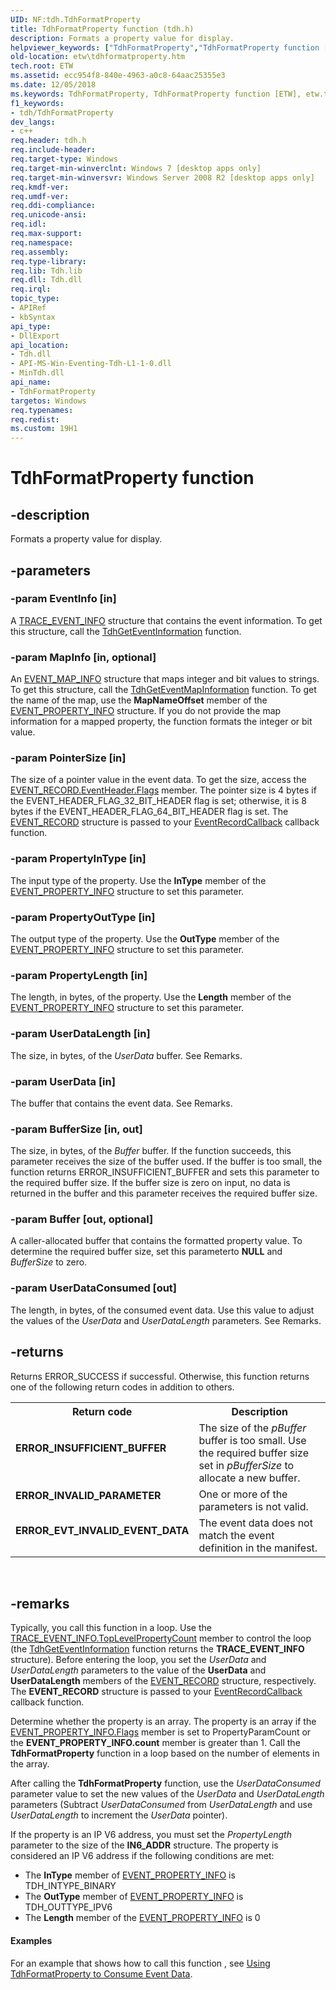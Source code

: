 ```yaml
---
UID: NF:tdh.TdhFormatProperty
title: TdhFormatProperty function (tdh.h)
description: Formats a property value for display.helpviewer_keywords: ["TdhFormatProperty","TdhFormatProperty function [ETW]","etw.tdhformatproperty","tdh/TdhFormatProperty"]
old-location: etw\tdhformatproperty.htm
tech.root: ETW
ms.assetid: ecc954f8-840e-4963-a0c8-64aac25355e3
ms.date: 12/05/2018
ms.keywords: TdhFormatProperty, TdhFormatProperty function [ETW], etw.tdhformatproperty, tdh/TdhFormatProperty
f1_keywords:
- tdh/TdhFormatProperty
dev_langs:
- c++
req.header: tdh.h
req.include-header: 
req.target-type: Windows
req.target-min-winverclnt: Windows 7 [desktop apps only]
req.target-min-winversvr: Windows Server 2008 R2 [desktop apps only]
req.kmdf-ver: 
req.umdf-ver: 
req.ddi-compliance: 
req.unicode-ansi: 
req.idl: 
req.max-support: 
req.namespace: 
req.assembly: 
req.type-library: 
req.lib: Tdh.lib
req.dll: Tdh.dll
req.irql: 
topic_type:
- APIRef
- kbSyntax
api_type:
- DllExport
api_location:
- Tdh.dll
- API-MS-Win-Eventing-Tdh-L1-1-0.dll
- MinTdh.dll
api_name:
- TdhFormatProperty
targetos: Windows
req.typenames: 
req.redist: 
ms.custom: 19H1
---
```


# TdhFormatProperty function


## -description


Formats a property value for display.


## -parameters




### -param EventInfo [in]

A <a href="https://docs.microsoft.com/windows/desktop/api/tdh/ns-tdh-trace_event_info">TRACE_EVENT_INFO</a> structure that contains the event information. To get this structure, call the <a href="https://docs.microsoft.com/windows/desktop/api/tdh/nf-tdh-tdhgeteventinformation">TdhGetEventInformation</a> function.


### -param MapInfo [in, optional]

An <a href="https://docs.microsoft.com/windows/desktop/api/tdh/ns-tdh-event_map_info">EVENT_MAP_INFO</a> structure that maps integer and bit values to strings. To get this structure, call the <a href="https://docs.microsoft.com/windows/desktop/api/tdh/nf-tdh-tdhgeteventmapinformation">TdhGetEventMapInformation</a> function. To get the name of the map, use the <b>MapNameOffset</b> member of the <a href="https://docs.microsoft.com/windows/desktop/api/tdh/ns-tdh-event_property_info">EVENT_PROPERTY_INFO</a> structure. If you do not provide the map information for a mapped property, the function formats the integer or bit value.


### -param PointerSize [in]

The size of a pointer value in the event data. To get the size, access the <a href="https://docs.microsoft.com/windows/desktop/api/evntcons/ns-evntcons-event_header">EVENT_RECORD.EventHeader.Flags</a> member. The pointer size is 4 bytes if the EVENT_HEADER_FLAG_32_BIT_HEADER flag is set; otherwise, it is 8 bytes if the EVENT_HEADER_FLAG_64_BIT_HEADER flag is set. The <a href="https://docs.microsoft.com/windows/desktop/api/evntcons/ns-evntcons-event_record">EVENT_RECORD</a> structure is passed to your <a href="https://docs.microsoft.com/windows/desktop/ETW/eventrecordcallback">EventRecordCallback</a> callback function.


### -param PropertyInType [in]

The input type of the property. Use the <b>InType</b> member of the <a href="https://docs.microsoft.com/windows/desktop/api/tdh/ns-tdh-event_property_info">EVENT_PROPERTY_INFO</a> structure to set this parameter.


### -param PropertyOutType [in]

The output type of the property. Use the <b>OutType</b> member of the <a href="https://docs.microsoft.com/windows/desktop/api/tdh/ns-tdh-event_property_info">EVENT_PROPERTY_INFO</a> structure to set this parameter.


### -param PropertyLength [in]

The length, in bytes, of the property. Use the <b>Length</b> member of the <a href="https://docs.microsoft.com/windows/desktop/api/tdh/ns-tdh-event_property_info">EVENT_PROPERTY_INFO</a> structure to set this parameter.


### -param UserDataLength [in]

The size, in bytes, of the <i>UserData</i> buffer. See Remarks.


### -param UserData [in]

The buffer that contains the event data. See Remarks.


### -param BufferSize [in, out]

The size, in bytes, of the <i>Buffer</i> buffer. If the function succeeds, this parameter receives the size of the buffer used. If the buffer is too small, the function returns ERROR_INSUFFICIENT_BUFFER and sets this parameter to the required buffer size. If the buffer size is zero on input, no data is returned in the buffer and this parameter receives the required buffer size.


### -param Buffer [out, optional]

A caller-allocated buffer that contains the formatted property value. To determine the required buffer size, set this parameterto <b>NULL</b> and <i>BufferSize</i> to zero.


### -param UserDataConsumed [out]

The length, in bytes, of the consumed event data. Use this value to adjust the values of the <i>UserData</i> and <i>UserDataLength</i> parameters. See Remarks.


## -returns



Returns ERROR_SUCCESS if successful. Otherwise, this function returns one of the following return codes in addition to others.

<table>
<tr>
<th>Return code</th>
<th>Description</th>
</tr>
<tr>
<td width="40%">
<dl>
<dt><b>ERROR_INSUFFICIENT_BUFFER</b></dt>
</dl>
</td>
<td width="60%">
The size of the <i>pBuffer</i> buffer is too small. Use the required buffer size set in <i>pBufferSize</i> to allocate a new buffer.

</td>
</tr>
<tr>
<td width="40%">
<dl>
<dt><b>ERROR_INVALID_PARAMETER</b></dt>
</dl>
</td>
<td width="60%">
One or more of the parameters is not valid.

</td>
</tr>
<tr>
<td width="40%">
<dl>
<dt><b>ERROR_EVT_INVALID_EVENT_DATA</b></dt>
</dl>
</td>
<td width="60%">
The event data does not match the event definition in the manifest.

</td>
</tr>
</table>
 




## -remarks



Typically, you call this function in a loop.  Use the <a href="https://docs.microsoft.com/windows/desktop/api/tdh/ns-tdh-trace_event_info">TRACE_EVENT_INFO.TopLevelPropertyCount</a> member to control the loop (the <a href="https://docs.microsoft.com/windows/desktop/api/tdh/nf-tdh-tdhgeteventinformation">TdhGetEventInformation</a> function returns the  <b>TRACE_EVENT_INFO</b> structure). Before entering the loop, you set the <i>UserData</i> and <i>UserDataLength</i> parameters to the value of the <b>UserData</b> and <b>UserDataLength</b> members of the <a href="https://docs.microsoft.com/windows/desktop/api/evntcons/ns-evntcons-event_record">EVENT_RECORD</a> structure, respectively. The <b>EVENT_RECORD</b> structure is passed to your <a href="https://docs.microsoft.com/windows/desktop/ETW/eventrecordcallback">EventRecordCallback</a> callback function. 

Determine whether the property is an array. The property is an array if the <a href="https://docs.microsoft.com/windows/desktop/api/tdh/ns-tdh-event_property_info">EVENT_PROPERTY_INFO.Flags</a> member is set to PropertyParamCount or the <b>EVENT_PROPERTY_INFO.count</b> member is greater than 1. Call the <b>TdhFormatProperty</b> function in a loop based on the number of elements in the array.

After calling the <b>TdhFormatProperty</b> function, use the <i>UserDataConsumed</i> parameter value to set the new values of the <i>UserData</i> and <i>UserDataLength</i> parameters (Subtract <i>UserDataConsumed</i> from <i>UserDataLength</i> and use <i>UserDataLength</i> to increment the <i>UserData</i> pointer).

If the property is an IP V6 address, you must set the <i>PropertyLength</i> parameter to the size of the <b>IN6_ADDR</b> structure. The property is considered an IP V6 address if the following conditions are met:

<ul>
<li>The <b>InType</b> member of <a href="https://docs.microsoft.com/windows/desktop/api/tdh/ns-tdh-event_property_info">EVENT_PROPERTY_INFO</a> is TDH_INTYPE_BINARY</li>
<li>The <b>OutType</b> member of <a href="https://docs.microsoft.com/windows/desktop/api/tdh/ns-tdh-event_property_info">EVENT_PROPERTY_INFO</a> is TDH_OUTTYPE_IPV6</li>
<li>The <b>Length</b> member of the <a href="https://docs.microsoft.com/windows/desktop/api/tdh/ns-tdh-event_property_info">EVENT_PROPERTY_INFO</a> is 0</li>
</ul>

#### Examples

For an example that shows how to call this function , see <a href="https://docs.microsoft.com/windows/desktop/ETW/using-tdhformatproperty-to-consume-event-data">Using TdhFormatProperty to Consume Event Data</a>.

<div class="code"></div>


